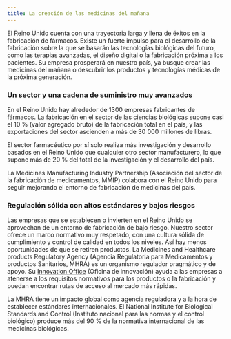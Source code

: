 ```yaml
---
title: La creación de las medicinas del mañana
---
```


El Reino Unido cuenta con una trayectoria larga y llena de éxitos en la fabricación de fármacos. Existe un fuerte impulso para el desarrollo de la fabricación sobre la que se basarán las tecnologías biológicas del futuro, como las terapias avanzadas, el diseño digital o la fabricación próxima a los pacientes. Su empresa prosperará en nuestro país, ya busque crear las medicinas del mañana o descubrir los productos y tecnologías médicas de la próxima generación.

### Un sector y una cadena de suministro muy avanzados

En el Reino Unido hay alrededor de 1300 empresas fabricantes de fármacos. La fabricación en el sector de las ciencias biológicas supone casi el 10 % (valor agregado bruto) de la fabricación total en el país, y las exportaciones del sector ascienden a más de 30 000 millones de libras.

El sector farmacéutico por sí solo realiza más investigación y desarrollo basados en el Reino Unido que cualquier otro sector manufacturero, lo que supone más de 20 % del total de la investigación y el desarrollo del país. 

La Medicines Manufacturing Industry Partnership (Asociación del sector de la fabricación de medicamentos, MMIP) colabora con el Reino Unido para seguir mejorando el entorno de fabricación de medicinas del país.

### Regulación sólida con altos estándares y bajos riesgos

Las empresas que se establecen o invierten en el Reino Unido se aprovechan de un entorno de fabricación de bajo riesgo. Nuestro sector ofrece un marco normativo muy respetado, con una cultura sólida de cumplimiento y control de calidad en todos los niveles. Así hay menos oportunidades de que se retiren productos.
La Medicines and Healthcare products Regulatory Agency (Agencia Regulatoria para Medicamentos y productos Sanitarios, MHRA) es un organismo regulador pragmático y de apoyo. Su [Innovation Office](https://www.gov.uk/government/groups/mhra-innovation-office) (Oficina de innovación) ayuda a las empresas a atenerse a los requisitos normativos para los productos o la fabricación y puedan encontrar rutas de acceso al mercado más rápidas.

La MHRA tiene un impacto global como agencia reguladora y a la hora de establecer estándares internacionales. El National Institute for Biological Standards and Control (Instituto nacional para las normas y el control biológico) produce más del 90 % de la normativa internacional de las medicinas biológicas.
